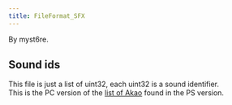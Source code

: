 ```yaml
---
title: FileFormat_SFX
---
```


By myst6re.

## Sound ids

This file is just a list of uint32, each uint32 is a sound identifier.  
This is the PC version of the [list of Akao](PlaystationMedia.md#Second_file_.28.2A.MAP.29) found in the PS version.
